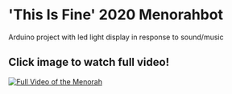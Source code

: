 # 'This Is Fine' 2020 Menorahbot
Arduino project with led light display in response to sound/music

## Click image to watch full video! 
[![Full Video of the Menorah](https://i.ibb.co/X7N8prJ/Image-from-f-i-OS.jpg)](https://www.youtube.com/watch?v=2glH7oZcOUw&feature=youtu.be)
